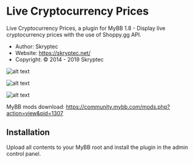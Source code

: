 # Live Cryptocurrency Prices

Live Cryptocurrency Prices, a plugin for MyBB 1.8 - Display live cryptocurrency prices with the use of Shoppy.gg API.
* Author: Skryptec
* Website: https://skryptec.net/
* Copyright: © 2014 - 2019 Skryptec

![alt text](https://i.imgur.com/7uW4fhE.png)

![alt text](https://i.imgur.com/Qo1fIGY.png)

![alt text](https://i.imgur.com/KvmVTya.png)

MyBB mods download: https://community.mybb.com/mods.php?action=view&pid=1307

## Installation

Upload all contents to your MyBB root and install the plugin in the admin control panel.
